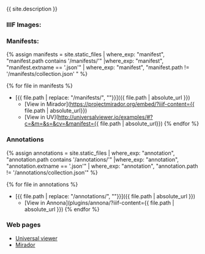 {{ site.description }}

### IIIF Images:
<script src="{{ '/plugins/js/image.js' | absolute_url }}" ></script>

<script
			  src="https://code.jquery.com/jquery-3.5.1.min.js"
			  integrity="sha256-9/aliU8dGd2tb6OSsuzixeV4y/faTqgFtohetphbbj0="
			  crossorigin="anonymous"></script>
<link rel="stylesheet" href="plugins/justified/justifiedGallery.min.css" />
<script src="plugins/justified/jquery.justifiedGallery.min.js"></script>

<script>
{% assign files = site.static_files | where_exp: "image", "image.path contains '/images/'" |where_exp: "image", "image.path contains '/info.json'"   %}
{% for img_file in files %}
    addToGallery('gallery', '{{img_file.path | absolute_url}}', 300,300);
{% endfor %}
</script>
<div id="gallery">
        
</div>

<script>
    $("#gallery").justifiedGallery({
        rowHeight: 300
    });
</script>


### Manifests:
{% assign manifests = site.static_files | where_exp: "manifest", "manifest.path contains '/manifests/'"  |where_exp: "manifest", "manifest.extname == '.json'" | where_exp: "manifest", "manifest.path != '/manifests/collection.json' " %}

{% for file in manifests %}
 * [{{ file.path | replace: "/manifests/", ""}}]({{ file.path | absolute_url }}) 
    * [View in Mirador](https://projectmirador.org/embed/?iiif-content={{ file.path | absolute_url}})
    * [View in UV](http://universalviewer.io/examples/#?c=&m=&s=&cv=&manifest={{ file.path | absolute_url}})
{% endfor %}

### Annotations

{% assign annotations = site.static_files | where_exp: "annotation", "annotation.path contains '/annotations/'"  |where_exp: "annotation", "annotation.extname == '.json'"  | where_exp: "annotation", "annotation.path != '/annotations/collection.json'" %}

{% for file in annotations %}
 * [{{ file.path | replace: "/annotations/", ""}}]({{ file.path | absolute_url }})
    * [View in Annona](plugins/annona/?iiif-content={{ file.path | absolute_url }})
{% endfor %}

### Web pages

 * [Universal viewer](uv.md)
 * [Mirador](mirador.md)

